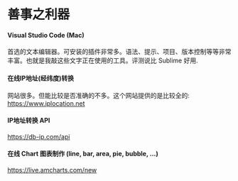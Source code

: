 # 善事之利器

#### Visual Studio Code (Mac)

首选的文本编辑器。可安装的插件非常多。语法、提示、项目、版本控制等等非常丰富。也就是我敲这些文字正在使用的工具。评测说比 Sublime 好用.

#### 在线IP地址(经纬度)转换

网站很多。但能比较是否准确的不多。这个网站提供的是比较全的:
https://www.iplocation.net

#### IP地址转换 API

https://db-ip.com/api

#### 在线 Chart 图表制作 (line, bar, area, pie, bubble, ...)

https://live.amcharts.com/new